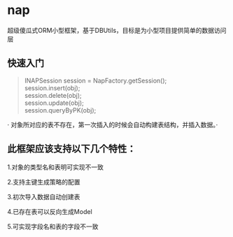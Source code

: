 # nap

超级傻瓜式ORM小型框架，基于DBUtils，目标是为小型项目提供简单的数据访问层

## 快速入门

>	INAPSession session = NapFactory.getSession();<br/>
	session.insert(obj);<br/>
	session.delete(obj);<br/>
	session.update(obj);<br/>
	session.queryByPK(obj);<br/>
	
· 对象所对应的表不存在，第一次插入的时候会自动构建表结构，并插入数据。·


## 此框架应该支持以下几个特性：

1.对象的类型名和表明可实现不一致

2.支持主键生成策略的配置

3.初次导入数据自动创建表

4.已存在表可以反向生成Model

5.可实现字段名和表的字段不一致